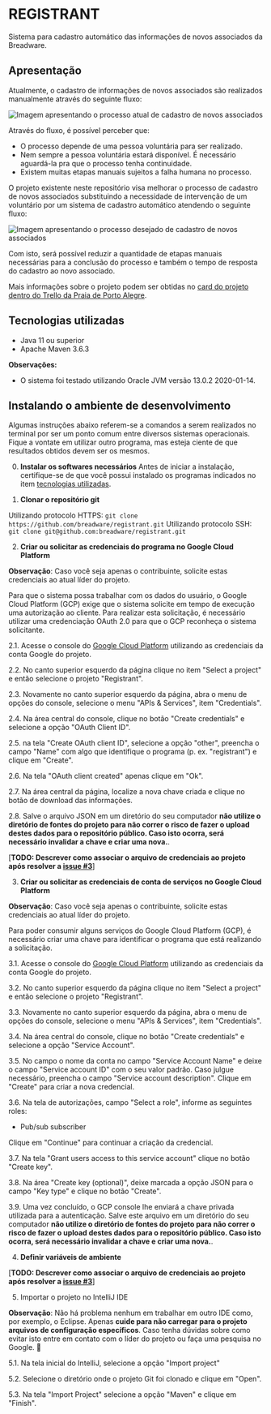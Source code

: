 # REGISTRANT

Sistema para cadastro automático das informações de novos associados da Breadware.

## Apresentação

Atualmente, o cadastro de informações de novos associados são realizados manualmente através do seguinte fluxo:

![Imagem apresentando o processo atual de cadastro de novos associados](https://user-images.githubusercontent.com/13152452/77569171-87324080-6ea8-11ea-9acb-55c71467b177.png)

Através do fluxo, é possível perceber que:
- O processo depende de uma pessoa voluntária para ser realizado.
- Nem sempre a pessoa voluntária estará disponível. É necessário aguardá-la pra que o processo tenha continuidade.
- Existem muitas etapas manuais sujeitos a falha humana no processo.

O projeto existente neste repositório visa melhorar o processo de cadastro de novos associados substituindo a necessidade de intervenção de um voluntário por um sistema de cadastro automático atendendo o seguinte fluxo:

![Imagem apresentando o processo desejado de cadastro de novos associados](https://user-images.githubusercontent.com/13152452/77569209-9a451080-6ea8-11ea-9a57-9e7cb5fe5334.png)

Com isto, será possível reduzir a quantidade de etapas manuais necessárias para a conclusão do processo e também o tempo de resposta do cadastro ao novo associado.

Mais informações sobre o projeto podem ser obtidas no [card do projeto dentro do Trello da Praia de Porto Alegre](http://google.com).

## Tecnologias utilizadas

- Java 11 ou superior
- Apache Maven 3.6.3

**Observações:**
- O sistema foi testado utilizando Oracle JVM versão 13.0.2 2020-01-14.

## Instalando o ambiente de desenvolvimento

Algumas instruções abaixo referem-se a comandos a serem realizados no terminal por ser um ponto comum entre diversos sistemas operacionais. Fique a vontate em utilizar outro programa, mas esteja ciente de que resultados obtidos devem ser os mesmos. 

0. **Instalar os softwares necessários**
Antes de iniciar a instalação, certifique-se de que você possui instalado os programas indicados no item [tecnologias utilizadas](#tecnologias-utilizadas).

1. **Clonar o repositório git**

Utilizando protocolo HTTPS: `git clone https://github.com/breadware/registrant.git`
Utilizando protocolo SSH: `git clone git@github.com:breadware/registrant.git`

2. **Criar ou solicitar as credenciais do programa no Google Cloud Platform**

**Observação**: Caso você seja apenas o contribuinte, solicite estas credenciais ao atual líder do projeto.

Para que o sistema possa trabalhar com os dados do usuário, o Google Cloud Platform (GCP) exige que o sistema solicite em tempo de execução uma autorização ao cliente. Para realizar esta solicitação, é necessário utilizar uma credenciação OAuth 2.0 para que o GCP reconheça o sistema solicitante.

2.1. Acesse o console do [Google Cloud Platform](https://console.cloud.google.com) utilizando as credenciais da conta Google do projeto.

2.2. No canto superior esquerdo da página clique no item "Select a project" e então selecione o projeto "Registrant".

2.3. Novamente no canto superior esquerdo da página, abra o menu de opções do console, selecione o menu "APIs & Services", item "Credentials".

2.4. Na área central do console, clique no botão "Create credentials" e selecione a opção "OAuth Client ID".

2.5. na tela "Create OAuth client ID", selecione a opção "other", preencha o campo "Name" com algo que identifique o programa (p. ex. "registrant") e clique em "Create".

2.6. Na tela "OAuth client created" apenas clique em "Ok".

2.7. Na área central da página, localize a nova chave criada e clique no botão de download das informações.

2.8. Salve o arquivo JSON em um diretório do seu computador **não utilize o diretório de fontes do projeto para não correr o risco de fazer o upload destes dados para o repositório público. Caso isto ocorra, será necessário invalidar a chave e criar uma nova.**.

[**TODO: Descrever como associar o arquivo de credenciais ao projeto após resolver a [issue #3](../../issues/3)**]

3. **Criar ou solicitar as credenciais de conta de serviços no Google Cloud Platform**

**Observação**: Caso você seja apenas o contribuinte, solicite estas credenciais ao atual líder do projeto.

Para poder consumir alguns serviços do Google Cloud Platform (GCP), é necessário criar uma chave para identificar o programa que está realizando a solicitação.

3.1. Acesse o console do [Google Cloud Platform](https://console.cloud.google.com) utilizando as credenciais da conta Google do projeto.

3.2. No canto superior esquerdo da página clique no item "Select a project" e então selecione o projeto "Registrant".

3.3. Novamente no canto superior esquerdo da página, abra o menu de opções do console, selecione o menu "APIs & Services", item "Credentials".

3.4. Na área central do console, clique no botão "Create credentials" e selecione a opção "Service Account".

3.5. No campo o nome da conta no campo "Service Account Name" e deixe o campo "Service account ID" com o seu valor padrão. Caso julgue necessário, preencha o campo "Service account description". Clique em "Create" para criar a nova credencial.

3.6. Na tela de autorizações, campo "Select a role", informe as seguintes roles:
- Pub/sub subscriber

Clique em "Continue" para continuar a criação da credencial.

3.7. Na tela "Grant users access to this service account" clique no botão "Create key".

3.8. Na área "Create key (optional)", deixe marcada a opção JSON para o campo "Key type" e clique no botão "Create".

3.9. Uma vez concluído, o GCP console lhe enviará a chave privada utilizada para a autenticação. Salve este arquivo em um diretório do seu computador **não utilize o diretório de fontes do projeto para não correr o risco de fazer o upload destes dados para o repositório público. Caso isto ocorra, será necessário invalidar a chave e criar uma nova.**.

4. **Definir variáveis de ambiente**

[**TODO: Descrever como associar o arquivo de credenciais ao projeto após resolver a [issue #3](../../issues/3)**]

5. Importar o projeto no IntelliJ IDE

**Observação**: Não há problema nenhum em trabalhar em outro IDE como, por exemplo, o Eclipse. Apenas **cuide para não carregar para o projeto arquivos de configuração específicos**. Caso tenha dúvidas sobre como evitar isto entre em contato com o líder do projeto ou faça uma pesquisa no Google. 🙂

5.1. Na tela inicial do IntelliJ, selecione a opção "Import project"

5.2. Selecione o diretório onde o projeto Git foi clonado e clique em "Open".

5.3. Na tela "Import Project" selecione a opção "Maven" e clique em "Finish".
